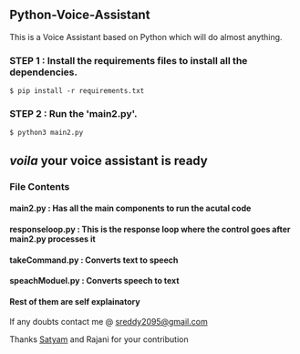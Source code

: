 ## Python-Voice-Assistant
 This is a Voice Assistant based on Python which will do almost anything.

### STEP 1 : Install the requirements files to install all the dependencies.

``` $ pip install -r requirements.txt ```

### STEP 2 : Run the 'main2.py'.

``` $ python3 main2.py ```

## _voila_ your voice assistant is ready

### File Contents 
#### main2.py : Has all the main components to run the acutal code
#### responseloop.py : This is the response loop where the control goes after main2.py processes it
#### takeCommand.py : Converts text to speech
#### speachModuel.py : Converts speech to text
#### Rest of them are self explainatory 

If any doubts contact me @ sreddy2095@gmail.com


Thanks [Satyam](https://github.com/satyamc2) and Rajani for your contribution
